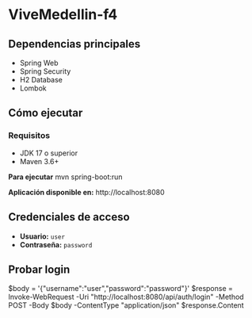 # ViveMedellin-f4


## Dependencias principales
- Spring Web
- Spring Security
- H2 Database
- Lombok




##  Cómo ejecutar

### Requisitos
- JDK 17 o superior
- Maven 3.6+


**Para ejecutar**
mvn spring-boot:run


**Aplicación disponible en:** http://localhost:8080


##  Credenciales de acceso
- **Usuario:** `user`
- **Contraseña:** `password`

## Probar login

$body = '{"username":"user","password":"password"}'
$response = Invoke-WebRequest -Uri "http://localhost:8080/api/auth/login" -Method POST -Body $body -ContentType "application/json"
$response.Content





